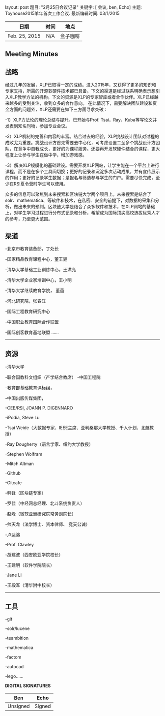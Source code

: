 ﻿

layout: post 
题目: "2月25日会议记录" 
关键字: [ 会议, ben, Echo] 
主题: Toyhouse2015羊年首次工作会议.
最新编辑时间: 03/1/2015

|**日期** |**时间**|**地点**
| ------------- |:----------------:|:-------:
|Feb. 25, 2015| N/A | 盒子咖啡

Meeting Minutes
------


**战略**
---
经过几年的发展，XLP已取得一定的成绩。进入2015年，又获得了更多的知识和专家支持，所需的开源软硬件技术都已具备。下文的渠道是经过联系明确表示想引入XLP教学方法的机构。下文的资源是XLP的专家智库或者合作伙伴。XLP已经越来越多的受到关注，收到众多的合作意向。
在此情况下，需要解决团队建设和资金方面的问题外，XLP还需要在如下三方面寻求突破：

-1）XLP方法论的理论总结与提升。已开始与Prof. Tsai，Ray，Kuba等写论文并发表到知名刊物，参加专业会议。

-2）XLP机制的完善和内容的丰富。结合过去的经验，XLP挑战设计团队对过程的成败尤为重要。挑战设计方首先需要去中心化，可考虑设置二至多个挑战设计方团队，在竞争中自我成长，更好的为课程服务。还要再开发软硬件结合的课程，更大程度上让参与学生在做中学，增加游戏感。

-3）解决XLP规模化的基础建设。需要开发XLP网站，让学生能在一个平台上进行课程，而不是在多个工具间切换；更好的记录和沉淀多次活动成果，并有宣传展示的作用；更好的记录学生数据；是报名与筛选参与学生的门户。需要尽快完成，至少在RSI夏令营时学生可以使用。

众多的信息可以聚焦到未来搜索和区块链大学两个项目上。未来搜索是结合了solr、mathematica、等软件和技术，在私密、安全的前提下，对数据的采集和分析，做出未来的预判。区块链大学是结合了众多软件和技术，在XLP网站的基础上，对学生学习过程进行分布式记录和分析，希望成为国际顶尖高校选拔优秀人才的参考，乃至更大范围。

**渠道**
---
-北京市教育装备部，丁处长

-国家精品教育课程中心，董王骊

-清华大学基础工业训练中心，王洪亮

-清华大学企业家培训中心，王小明

-清华大学继续教育学院，  董蕾
 
-河北研究院，张春江

-国际工程教育研究中心

-中国职业教育国际合作联盟

-国际创客教育基地联盟
……

---------------------------------------------------------------------------------
资源
---
-清华大学

-联合国教科文组织（产学结合教席）
-中国工程院

-教育部基础教育课标组，

-中国出版传媒集团，

-CEE/RSI, JOANN P. DIGENNARO

-iPodia, Steve Lu

-Tsai Weide（大数据专家、IEEE主席、亚利桑那大学教授、千人计划、北航教授）

-Ray Dougherty（语言学家、纽约大学教授）

-Stephen Wolfram

-Mitch Altman

-Github

-Gitcafe

-韩锋（区块链专家）

-罗佳（中经网总经理、北斗系统负责人）

-赵峰（微软亚洲研究院常务副院长）

-帅天龙（法学博士、资本律师、  竞天公诚）

-卢达溶

-Prof. Clawley 

-胡建波（西安欧亚学院校长）

-王建明（软件学院院长）

-Jane Li

-王殿军（清华附中校长）

--------------------------
工具
---
-git

-solr/lucene

-teambition

-mathematica

-factom

-autocad

-lego……



**DIGITAL SIGNATURES**

|**Ben** |**Echo**|
| ------------- |----------------|
|Unsigned | Signed

